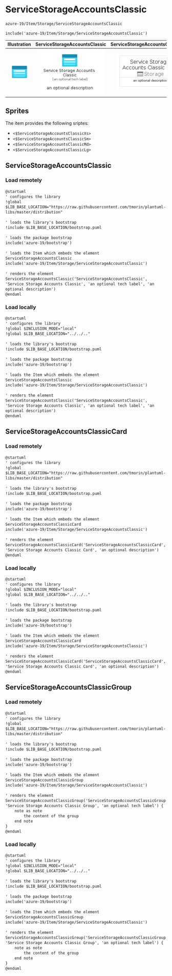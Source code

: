 # ServiceStorageAccountsClassic


```text
azure-19/Item/Storage/ServiceStorageAccountsClassic
```

```text
include('azure-19/Item/Storage/ServiceStorageAccountsClassic')
```



| Illustration | ServiceStorageAccountsClassic | ServiceStorageAccountsClassicCard | ServiceStorageAccountsClassicGroup |
| :---: | :---: | :---: | :---: |
| ![illustration for Illustration](../../../azure-19/Item/Storage/ServiceStorageAccountsClassic.png) | ![illustration for ServiceStorageAccountsClassic](../../../azure-19/Item/Storage/ServiceStorageAccountsClassic.Local.png) | ![illustration for ServiceStorageAccountsClassicCard](../../../azure-19/Item/Storage/ServiceStorageAccountsClassicCard.Local.png) | ![illustration for ServiceStorageAccountsClassicGroup](../../../azure-19/Item/Storage/ServiceStorageAccountsClassicGroup.Local.png) |



## Sprites
The item provides the following sriptes:

- `<$ServiceStorageAccountsClassicXs>`
- `<$ServiceStorageAccountsClassicSm>`
- `<$ServiceStorageAccountsClassicMd>`
- `<$ServiceStorageAccountsClassicLg>`





## ServiceStorageAccountsClassic

### Load remotely
```plantuml
@startuml
' configures the library
!global $LIB_BASE_LOCATION="https://raw.githubusercontent.com/tmorin/plantuml-libs/master/distribution"

' loads the library's bootstrap
!include $LIB_BASE_LOCATION/bootstrap.puml

' loads the package bootstrap
include('azure-19/bootstrap')

' loads the Item which embeds the element ServiceStorageAccountsClassic
include('azure-19/Item/Storage/ServiceStorageAccountsClassic')

' renders the element
ServiceStorageAccountsClassic('ServiceStorageAccountsClassic', 'Service Storage Accounts Classic', 'an optional tech label', 'an optional description')
@enduml
```

### Load locally
```plantuml
@startuml
' configures the library
!global $INCLUSION_MODE="local"
!global $LIB_BASE_LOCATION="../../.."

' loads the library's bootstrap
!include $LIB_BASE_LOCATION/bootstrap.puml

' loads the package bootstrap
include('azure-19/bootstrap')

' loads the Item which embeds the element ServiceStorageAccountsClassic
include('azure-19/Item/Storage/ServiceStorageAccountsClassic')

' renders the element
ServiceStorageAccountsClassic('ServiceStorageAccountsClassic', 'Service Storage Accounts Classic', 'an optional tech label', 'an optional description')
@enduml
```

## ServiceStorageAccountsClassicCard

### Load remotely
```plantuml
@startuml
' configures the library
!global $LIB_BASE_LOCATION="https://raw.githubusercontent.com/tmorin/plantuml-libs/master/distribution"

' loads the library's bootstrap
!include $LIB_BASE_LOCATION/bootstrap.puml

' loads the package bootstrap
include('azure-19/bootstrap')

' loads the Item which embeds the element ServiceStorageAccountsClassicCard
include('azure-19/Item/Storage/ServiceStorageAccountsClassic')

' renders the element
ServiceStorageAccountsClassicCard('ServiceStorageAccountsClassicCard', 'Service Storage Accounts Classic Card', 'an optional description')
@enduml
```

### Load locally
```plantuml
@startuml
' configures the library
!global $INCLUSION_MODE="local"
!global $LIB_BASE_LOCATION="../../.."

' loads the library's bootstrap
!include $LIB_BASE_LOCATION/bootstrap.puml

' loads the package bootstrap
include('azure-19/bootstrap')

' loads the Item which embeds the element ServiceStorageAccountsClassicCard
include('azure-19/Item/Storage/ServiceStorageAccountsClassic')

' renders the element
ServiceStorageAccountsClassicCard('ServiceStorageAccountsClassicCard', 'Service Storage Accounts Classic Card', 'an optional description')
@enduml
```

## ServiceStorageAccountsClassicGroup

### Load remotely
```plantuml
@startuml
' configures the library
!global $LIB_BASE_LOCATION="https://raw.githubusercontent.com/tmorin/plantuml-libs/master/distribution"

' loads the library's bootstrap
!include $LIB_BASE_LOCATION/bootstrap.puml

' loads the package bootstrap
include('azure-19/bootstrap')

' loads the Item which embeds the element ServiceStorageAccountsClassicGroup
include('azure-19/Item/Storage/ServiceStorageAccountsClassic')

' renders the element
ServiceStorageAccountsClassicGroup('ServiceStorageAccountsClassicGroup', 'Service Storage Accounts Classic Group', 'an optional tech label') {
    note as note
        the content of the group
    end note
}
@enduml
```

### Load locally
```plantuml
@startuml
' configures the library
!global $INCLUSION_MODE="local"
!global $LIB_BASE_LOCATION="../../.."

' loads the library's bootstrap
!include $LIB_BASE_LOCATION/bootstrap.puml

' loads the package bootstrap
include('azure-19/bootstrap')

' loads the Item which embeds the element ServiceStorageAccountsClassicGroup
include('azure-19/Item/Storage/ServiceStorageAccountsClassic')

' renders the element
ServiceStorageAccountsClassicGroup('ServiceStorageAccountsClassicGroup', 'Service Storage Accounts Classic Group', 'an optional tech label') {
    note as note
        the content of the group
    end note
}
@enduml
```

